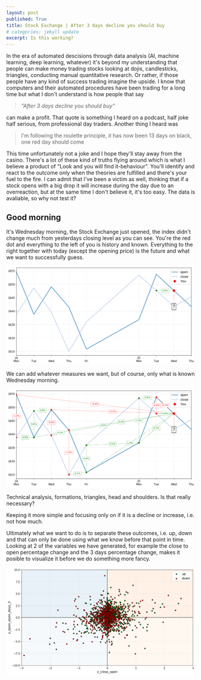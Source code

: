 ```yaml
---
layout: post
published: True
title: Stock Exchange | After 3 days decline you should buy
# categories: jekyll update
excerpt: Is this working?
---
```


In the era of automated descisions through data analysis (AI, machine learning, deep learning, whatever) it's beyond my understanding that people can make money trading stocks looking at dojis, candlesticks, triangles, conducting manual quantitative research. Or rather, if those people have any kind of success trading imagine the upside. I know that computers and their automated procedures have been trading for a long time but what I don't understand is how people that say 

>_"After 3 days decline you should buy"_

can make a profit. That quote is something I heard on a podcast, half joke half serious, from professional day traders. Another thing I heard was 

>I'm following the roulette principle, it has now been 13 days on black, one red day should come

This time unfortunately not a joke and I hope they'll stay away from the casino. There's a lot of these kind of truths flying around which is what I believe a product of "Look and you will find it-behaviour". You'll identify and react to the outcome only when the theories are fulfilled and there's your fuel to the fire. I can admit that I've been a victim as well, thinking that if a stock opens with a big drop it will increase during the day due to an overreaction, but at the same time I don't believe it, it's too easy. The data is avaliable, so why not test it?

## Good morning 
It's Wednesday morning, the Stock Exchange just opened, the index didn't change much from yesterdays closing level as you can see. You're the red dot and everything to the left of you is history and known. Everything to the right together with today (except the opening price) is the future and what we want to successfully guess. 

![my photo](/images/9-hist-True-pred-True.png)

We can add whatever measures we want, but of course, only what is known Wednesday morning.

![my photo](/images/all-9-hist-True-pred-True.png)

Technical analysis, formations, triangles, head and shoulders. Is that really necessary?

Keeping it more simple and focusing only on if it is a decline or increase, i.e. not how much.

Ultimately what we want to do is to separate these outcomes, i.e. up, down and that can only be done using what we know before that point in time. Looking at 2 of the variables we have generated, for example the close to open percentage change and the 3 days percentage change, makes it posible to visualize it before we do something more fancy.

![my photo](/images/dependence.png)

